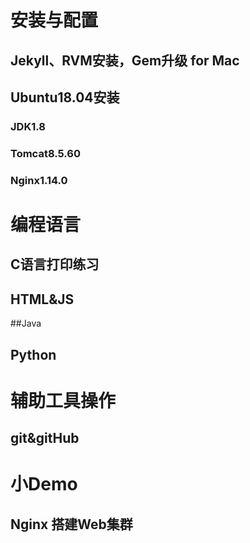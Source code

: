 # 安装与配置
## Jekyll、RVM安装，Gem升级 for Mac
## Ubuntu18.04安装
### JDK1.8
### Tomcat8.5.60
### Nginx1.14.0
# 编程语言
## C语言打印练习
## HTML&JS
##Java
## Python
# 辅助工具操作
## git&gitHub
# 小Demo
## Nginx 搭建Web集群
